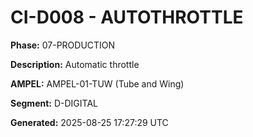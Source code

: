 # CI-D008 - AUTOTHROTTLE

**Phase:** 07-PRODUCTION

**Description:** Automatic throttle

**AMPEL:** AMPEL-01-TUW (Tube and Wing)

**Segment:** D-DIGITAL

**Generated:** 2025-08-25 17:27:29 UTC
